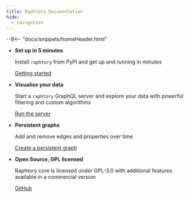 ```yaml
---
title: Raphtory Documentation
hide:
  - navigation
---
```


--8<-- "docs/snippets/homeHeader.html"

<div class="grid cards" markdown>

-   __Set up in 5 minutes__

    Install `raphtory` from PyPI and get up
    and running in minutes

    [Getting started](user-guide/ingestion/1_creating-a-graph.md)

-   __Visualise your data__

    Start a `raphtory` GraphQL server and explore your data with powerful filtering and custom algorithms

    [Run the server](user-guide/graphql/2_run-server.md)

-   __Persistent graphs__

    Add and remove edges and properties over time

    [Create a persistent graph](user-guide/persistent-graph/1_intro.md)

-   __Open Source, GPL licensed__

    Raphtory core is licensed under GPL-3.0 with additional features available in a commercial version

    [GitHub](https://github.com/pometry/raphtory)

</div>